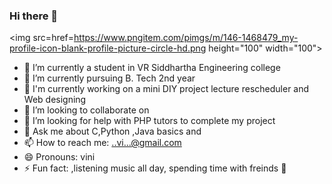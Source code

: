 ### Hi there 👋

<!--
**Vineela2001/Vineela2001** is a ✨ _special_ ✨ repository because its `README.md` (this file) appears on your GitHub profile.

Here are some ideas to get you started:  
--->
<img src=href=https://www.pngitem.com/pimgs/m/146-1468479_my-profile-icon-blank-profile-picture-circle-hd.png height="100" width="100"></img>
- 🔭 I’m currently a student in VR Siddhartha Engineering college
- 🌱 I’m currently pursuing B. Tech 2nd year
- 🔭 I'm currently working on a mini DIY project lecture rescheduler and Web designing
- 👯 I’m looking to collaborate on 
- 🤔 I’m looking for help with PHP tutors to complete my project
- 💬 Ask me about C,Python ,Java basics and 
- 📫 How to reach me: ..vi...@gmail.com
- 😄 Pronouns: vini
- ⚡ Fun fact: ,listening music all day, spending time with freinds
:penguin:
